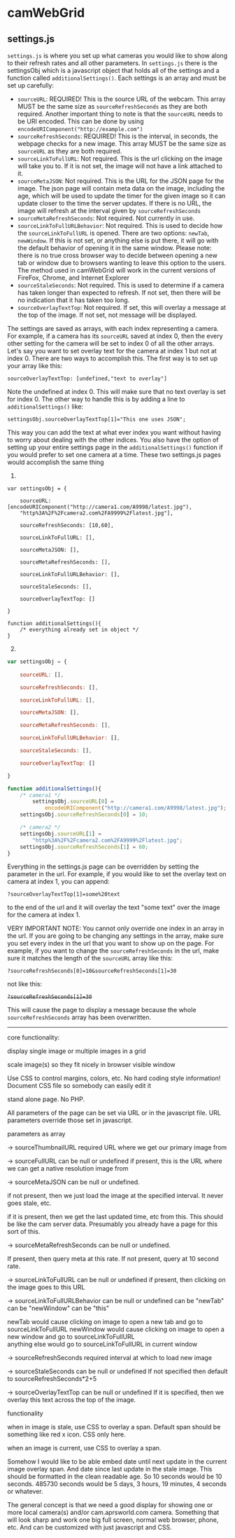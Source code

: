 # camWebGrid

settings.js
---
`settings.js` is where you set up what cameras you would like to show along to their refresh rates and all other parameters. In `settings.js` there is the settingsObj which is a javascript object that holds all of the settings and a function called `additionalSettings()`. Each settings is an array and must be set up carefully:

 * `sourceURL`: REQUIRED! This is the source URL of the webcam. This array MUST be the same size as `sourceRefreshSeconds` as they are both required. Another important thing to note is that the `sourceURL` needs to be URI encoded. This can be done by using `encodeURIComponent("http://example.com")`
 * `sourceRefreshSeconds`: REQUIRED! This is the interval, in seconds, the webpage checks for a new image. This array MUST be the same size as `sourceURL` as they are both required.
 * `sourceLinkToFullURL`: Not required. This is the url clicking on the image will take you to. If it is not set, the image will not have a link attached to it.
 * `sourceMetaJSON`: Not required. This is the URL for the JSON page for the image. The json page will contain meta data on the image, including the age, which will be used to update the timer for the given image so it can update closer to the time the server updates. If there is no URL, the image will refresh at the interval given by `sourceRefreshSeconds`
 * `sourceMetaRefreshSeconds`: Not required. Not currently in use. 
 * `sourceLinkToFullURLBehavior`: Not required. This is used to decide how the `sourceLinkToFullURL` is opened. There are two options: `newTab`, `newWindow`. If this is not set, or anything else is put there, it will go with the default behavior of opening it in the same window. Please note: there is no true cross browser way to decide between opening a new tab or window due to browsers wanting to leave this option to the users. The method used in camWebGrid will work in the current versions of FireFox, Chrome, and Internet Explorer
 * `sourceStaleSeconds`: Not required. This is used to determine if a camera has taken longer than expected to refresh. If not set, then there will be no indication that it has taken too long.
 * `sourceOverlayTextTop`: Not required. If set, this will overlay a message at the top of the image. If not set, not message will be displayed.

The settings are saved as arrays, with each index representing a camera. For example, if a camera has its `sourceURL`  saved at index 0, then the every other setting for the camera will be set to index 0 of all the other arrays. Let's say you want to set overlay text for the camera at index 1 but not at index 0. There are two ways to accomplish this. The first way is to set up your array like this:

`sourceOverlayTextTop: [undefined,"text to overlay"]`

Note the undefined at index 0. This will make sure that no text overlay is set for index 0. The other way to handle this is by adding a line to `additionalSettings()` like:

`settingsObj.sourceOverlayTextTop[1]="This one uses JSON";`

This way you can add the text at what ever index you want without having to worry about dealing with the other indices. You also have the option of setting up your entire settings page in the `additionalSettings()` function if you would prefer to set one camera at a time. These two settings.js pages would accomplish the same thing

1.
```
var settingsObj = {

	sourceURL: [encodeURIComponent("http://camera1.com/A9998/latest.jpg"),
	"http%3A%2F%2Fcamera2.com%2FA9999%2Flatest.jpg"],

	sourceRefreshSeconds: [10,60],

	sourceLinkToFullURL: [],

	sourceMetaJSON: [],

	sourceMetaRefreshSeconds: [],

	sourceLinkToFullURLBehavior: [],

	sourceStaleSeconds: [],

	sourceOverlayTextTop: []

}

function additionalSettings(){
	/* everything already set in object */
}
```

2.
```javascript
var settingsObj = {
	
	sourceURL: [],

	sourceRefreshSeconds: [],

	sourceLinkToFullURL: [],

	sourceMetaJSON: [],

	sourceMetaRefreshSeconds: [],

	sourceLinkToFullURLBehavior: [],

	sourceStaleSeconds: [],

	sourceOverlayTextTop: []

}

function additionalSettings(){
	/* camera1 */
		settingsObj.sourceURL[0] = 
			encodeURIComponent("http://camera1.com/A9998/latest.jpg");
	settingsObj.sourceRefreshSeconds[0] = 10;

	/* camera2 */
	settingsObj.sourceURL[1] = 
		"http%3A%2F%2Fcamera2.com%2FA9999%2Flatest.jpg";
	settingsObj.sourceRefreshSeconds[1] = 60;
}
```

Everything in the settings.js page can be overridden by setting the parameter in the url. For example, if you would like to set the overlay text on camera at index 1, you can append:

`?sourceOverlayTextTop[1]=some%20text`

to the end of the url and it will overlay the text "some text" over the image for the camera at index 1. 

VERY IMPORTANT NOTE: You cannot only override one index in an array in the url. If you are going to be changing any settings in the array, make sure you set every index in the url that you want to show up on the page. For example, if you want to change the `sourceRefreshSeconds` in the url, make sure it matches the length of the `sourceURL` array like this:

`?sourceRefreshSeconds[0]=10&sourceRefreshSeconds[1]=30`

not like this:

~~`?sourceRefreshSeconds[1]=30`~~

This will cause the page to display a message because the whole `sourceRefreshSeconds` array has been overwritten.

-----------------------
core functionality:

display single image or multiple images in a grid

scale image(s) so they fit nicely in browser visible window

Use CSS to control margins, colors, etc. No hard coding style information! Document CSS file so somebody can easily edit it

stand alone page. No PHP.

All parameters of the page can be set via URL or in the javascript file. URL parameters override those set in javascript.

parameters as array

-> sourceThumbnailURL
required
URL where we get our primary image from

-> sourceFullURL
can be null or undefined
if present, this is the URL where we can get a native resolution image from

-> sourceMetaJSON
can be null or undefined.

if not present, then we just load the image at the specified interval. It never goes stale, etc.

if it is present, then we get the last updated time, etc from this. This should be like the cam server data. Presumably you already have a page for this sort of this.

-> sourceMetaRefreshSeconds
can be null or undefined.

If present, then query meta at this rate. If not present, query at 10 second rate.

-> sourceLinkToFullURL
can be null or undefined
if present, then clicking on the image goes to this URL

-> sourceLinkToFullURLBehavior
can be null or undefined
can be "newTab"
can be "newWindow"
can be "this"

newTab would cause clicking on image to open a new tab and go to sourceLinkToFullURL
newWindow would cause clicking on image to open a new window and go to sourceLinkToFullURL      
anything else would go to sourceLinkToFullURL in current window

-> sourceRefreshSeconds
required
interval at which to load new image

-> sourceStaleSeconds
can be null or undefined
If not specified then default to sourceRefreshSeconds*2+5

-> sourceOverlayTextTop
can be null or undefined
If it is specified, then we overlay this text across the top of the image.

functionality

when in image is stale, use CSS to overlay a span. Default span should be something like red x icon. CSS only here.

when an image is current, use CSS to overlay a span.

Somehow I would like to be able embed date until next update in the current image overlay span. And date since last update in the stale image. This should be formatted in the clean readable age. So 10 seconds would be 10 seconds. 485730 seconds would be 5 days, 3 hours, 19 minutes, 4 seconds or whatever.

The general concept is that we need a good display for showing one or more local camera(s) and/or cam.aprsworld.com camera. Something that will look sharp and work one big full screen, normal web browser, phone, etc. And can be customized with just javascript and CSS.
